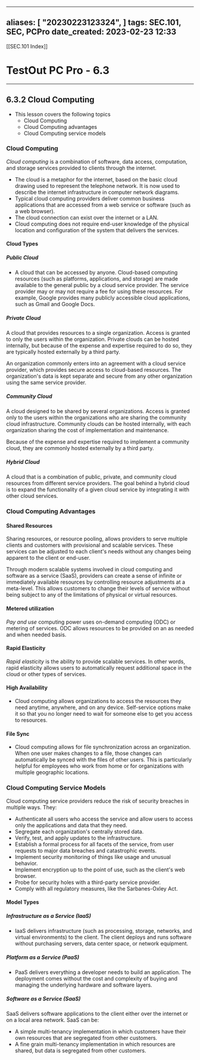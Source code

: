 
---
aliases: [ "20230223123324",  ]
tags: SEC.101, SEC, PCPro
date_created: 2023-02-23 12:33
---
[[SEC.101 Index]]
# TestOut PC Pro - 6.3
---
## 6.3.2 Cloud Computing
- This lesson covers the following topics
	- Cloud Computing
	- Cloud Computing advantages
	- Cloud Computing service models

### Cloud Computing
_Cloud computing_ is a combination of software, data access, computation, and storage services provided to clients through the internet.
-   The cloud is a metaphor for the internet, based on the basic cloud drawing used to represent the telephone network. It is now used to describe the internet infrastructure in computer network diagrams.
-   Typical cloud computing providers deliver common business applications that are accessed from a web service or software (such as a web browser).
-   The cloud connection can exist over the internet or a LAN.
-   Cloud computing does not require end-user knowledge of the physical location and configuration of the system that delivers the services.

#### Cloud Types
##### Public Cloud
- A cloud that can be accessed by anyone. Cloud-based computing resources (such as platforms, applications, and storage) are made available to the general public by a cloud service provider. The service provider may or may not require a fee for using these resources. For example, Google provides many publicly accessible cloud applications, such as Gmail and Google Docs.

##### Private Cloud
A cloud that provides resources to a single organization. Access is granted to only the users within the organization. Private clouds can be hosted internally, but because of the expense and expertise required to do so, they are typically hosted externally by a third party.  
  
An organization commonly enters into an agreement with a cloud service provider, which provides secure access to cloud-based resources. The organization's data is kept separate and secure from any other organization using the same service provider.

##### Community Cloud
A cloud designed to be shared by several organizations. Access is granted only to the users within the organizations who are sharing the community cloud infrastructure. Community clouds can be hosted internally, with each organization sharing the cost of implementation and maintenance.  
  
Because of the expense and expertise required to implement a community cloud, they are commonly hosted externally by a third party.

##### Hybrid Cloud
A cloud that is a combination of public, private, and community cloud resources from different service providers. The goal behind a hybrid cloud is to expand the functionality of a given cloud service by integrating it with other cloud services.

### Cloud Computing Advantages
#### Shared Resources
Sharing resources, or resource pooling, allows providers to serve multiple clients and customers with provisional and scalable services. These services can be adjusted to each client's needs without any changes being apparent to the client or end-user.  
  
Through modern scalable systems involved in cloud computing and software as a service (SaaS), providers can create a sense of infinite or immediately available resources by controlling resource adjustments at a meta-level. This allows customers to change their levels of service without being subject to any of the limitations of physical or virtual resources.

#### Metered utilization
_Pay and use_ computing power uses on-demand computing (ODC) or metering of services. ODC allows resources to be provided on an as needed and when needed basis.

#### Rapid Elasticity
_Rapid elasticity_ is the ability to provide scalable services. In other words, rapid elasticity allows users to automatically request additional space in the cloud or other types of services.

#### High Availability
- Cloud computing allows organizations to access the resources they need anytime, anywhere, and on any device. Self-service options make it so that you no longer need to wait for someone else to get you access to resources.

#### File Sync
- Cloud computing allows for file synchronization across an organization. When one user makes changes to a file, those changes can automatically be synced with the files of other users. This is particularly helpful for employees who work from home or for organizations with multiple geographic locations.

### Cloud Computing Service Models
Cloud computing service providers reduce the risk of security breaches in multiple ways. They:
-   Authenticate all users who access the service and allow users to access only the applications and data that they need.
-   Segregate each organization's centrally stored data.
-   Verify, test, and apply updates to the infrastructure.
-   Establish a formal process for all facets of the service, from user requests to major data breaches and catastrophic events.
-   Implement security monitoring of things like usage and unusual behavior.
-   Implement encryption up to the point of use, such as the client's web browser.
-   Probe for security holes with a third-party service provider.
-   Comply with all regulatory measures, like the Sarbanes-Oxley Act.

#### Model Types
##### Infrastructure as a Service (IaaS)
- IaaS delivers infrastructure (such as processing, storage, networks, and virtual environments) to the client. The client deploys and runs software without purchasing servers, data center space, or network equipment.

##### Platform as a Service (PaaS)
- PaaS delivers everything a developer needs to build an application. The deployment comes without the cost and complexity of buying and managing the underlying hardware and software layers.

##### Software as a Service (SaaS)
SaaS delivers software applications to the client either over the internet or on a local area network. SaaS can be:

-   A simple multi-tenancy implementation in which customers have their own resources that are segregated from other customers.
-   A fine grain multi-tenancy implementation in which resources are shared, but data is segregated from other customers.
